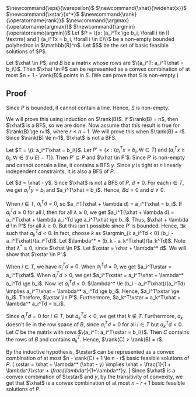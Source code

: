 <span class="invisible">
$\newcommand{\eps}{\varepsilon}$
$\newcommand{\xhat}{\widehat{x}}$
$\newcommand{\xstar}{x^*}$
$\newcommand{\rank}{\operatorname{rank}}$
$\newcommand{\argmax}{\operatorname{argmax}}$
$\newcommand{\argmin}{\operatorname{argmin}}$
</span>
Let $P = \{x: (a_i^Tx \ge b_i, \forall i \in I) \textrm{ and } (a_i^Tx = b_i, \forall i \in E)\}$
be a non-empty bounded polyhedron in $\mathbb{R}^n$.
Let $S$ be the set of basic feasible solutions of $P$.

Let $\xhat \in P$, and $B$ be a matrix whose rows are $\{a_i^T: a_i^T\xhat = b_i\}$.
Then $\xhat \in P$ can be represented as a convex combination of
at most $n + 1 - \rank(B)$ points in $S$.
(We can prove that $S$ is non-empty.)

## Proof

Since $P$ is bounded, it cannot contain a line.
Hence, $S$ is non-empty.

We will prove this using induction on $\rank(B)$.
If $\rank(B) = n$, then $\xhat$ is a BFS, so we are done.
Now assume that this result is true for $\rank(B) \ge r+1$, where $r \le n-1$.
We will prove this when $\rank(B) = r$.
Since $\rank(B) \le n-1$, $\xhat$ is not a BFS.

Let $T = \{i: a_i^T\xhat = b_i\}$.
Let $P' = \{x: (a_i^Tx = b_i, \forall i \in T) \textrm{ and } (a_i^Tx \ge b_i, \forall i \in (I \cup E) - T)\}$.
Then $P' \subseteq P$ and $\xhat \in P'$.
Since $P'$ is non-empty and cannot contain a line, it contains a BFS $y$.
Since $y$ is tight at $n$ linearly independent constraints, it is also a BFS of $P$.

Let $d = \xhat - y$. Since $\xhat$ is not a BFS of $P$, $d \neq 0$.
For each $i \in T$, we get $a_i^Ty = b_i$ and $a_i^T\xhat = b_i$.
Hence, $Bd = 0$ and $d \neq 0$.

When $i \in T$, $a_i^Td = 0$, so $a_i^T(\xhat + \lambda d) = a_i^T\xhat = b_i$.
If $a_i^Td \ge 0$ for all $i$, then for all $\lambda \ge 0$, we get
$a_i^T(\xhat + \lambda d) = a_i^T\xhat + \lambda a_i^Td \ge a_i^T\xhat \ge b_i$.
Thus, $\xhat + \lambda d \in P'$ for all $\lambda \ge 0$.
But this isn't possible since $P'$ is bounded.
Hence, $\exists k$ such that $a_k^Td < 0$.
In fact, choose $k$ as $\argmin_{i: a_i^Td < 0} (b_i - a_i^T\xhat)/(a_i^Td)$.
Let $\lambda^* = (b_k - a_k^T\xhat)/(a_k^Td)$.
Note that $\lambda^* \ge 0$, since $\xhat \in P$.
Let $\xstar = \xhat + \lambda^* d$.
We will show that $\xstar \in P'.$

When $i \in T$, we have $a_i^Td = 0$.
When $a_i^Td = 0$, we get $a_i^T\xstar = a_i^T\xhat$.
When $a_i^Td > 0$, we get $a_i^T\xstar = a_i^T\xhat + \lambda^* a_i^Td \ge b_i$.
Now let $a_i^Td < 0$.
$\lambda^* \le (b_i - a_i^T\xhat)/(a_i^Td) \implies a_i^T\xhat + \lambda^* a_i^Td \ge b_i$.
Hence, $a_i^T\xstar \ge b_i$. Threfore, $\xstar \in P'$.
Furthermore, $a_k^T\xstar = a_k^T\xhat + \lambda^* a_i^Td = b_i$.

Since $a_i^Td = 0$ for $i \in T$, but $a_k^Td < 0$, we get that $k \not\in T$.
Furthermore, $a_k$ doesn't lie in the row space of $B$,
since $a_i^Td = 0$ for all $i \in T$ but $a_k^Td < 0$.
Let $C$ be the matrix with rows $\{a_i^T: a_i^T\xstar = b_i\}$.
Then $C$ contains the rows of $B$ and contains $a_k^T$.
Hence, $\rank(C) > \rank(B) = r$.

By the inductive hypothesis, $\xstar$ can be represented as a convex combination
of at most $n - \rank(C) + 1 \le n - r$ basic feasible solutions of $P$.
\[ \xstar = \xhat + \lambda^* (\xhat - y)
\implies \xhat = \frac{1}{1 + \lambda^*}\xstar + \frac{\lambda^*}{1+\lambda^*}y. \]
Since $\xhat$ is a convex combination of $\xstar$ and $y$,
by the transitivity of convexity, we get that
$\xhat$ is a convex combination of at most $n - r + 1$ basic feasible solutions of $P$.
